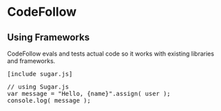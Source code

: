 # CodeFollow
## Using Frameworks

CodeFollow evals and tests actual code so it works with existing libraries and frameworks.

<pre class="code" >
[include sugar.js]
</pre>

<pre class="code javascript" >
// using Sugar.js
var message = "Hello, {name}".assign( user );
console.log( message );
</pre>